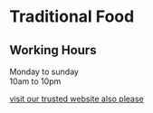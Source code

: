 # Traditional Food
## Working Hours
Monday to sunday  
10am to 10pm

<a href="https://toyshop104.wordpress.com/?_gl=1*1os3wty*_gcl_au*NjQzOTAzMTY4LjE3NTE1MTU1NzQuMTg5Nzc5NDAxNC4xNzUxNTIwNTE4LjE3NTE1MjA3MzU." rel="noopener norefferrer">visit our trusted website also please </a>
